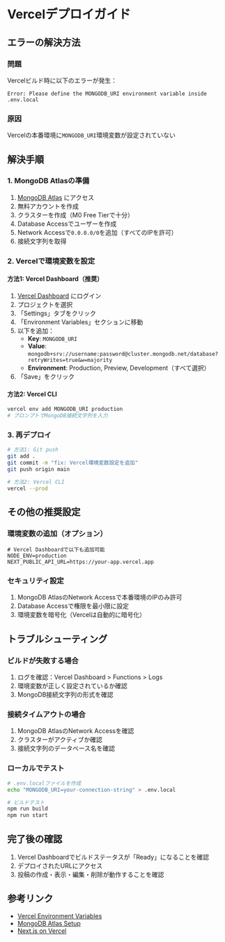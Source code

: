 # Vercelデプロイガイド

## エラーの解決方法

### 問題
Vercelビルド時に以下のエラーが発生：
```
Error: Please define the MONGODB_URI environment variable inside .env.local
```

### 原因
Vercelの本番環境に`MONGODB_URI`環境変数が設定されていない

## 解決手順

### 1. MongoDB Atlasの準備
1. [MongoDB Atlas](https://www.mongodb.com/cloud/atlas) にアクセス
2. 無料アカウントを作成
3. クラスターを作成（M0 Free Tierで十分）
4. Database Accessでユーザーを作成
5. Network Accessで`0.0.0.0/0`を追加（すべてのIPを許可）
6. 接続文字列を取得

### 2. Vercelで環境変数を設定

#### 方法1: Vercel Dashboard（推奨）
1. [Vercel Dashboard](https://vercel.com/dashboard) にログイン
2. プロジェクトを選択
3. 「Settings」タブをクリック
4. 「Environment Variables」セクションに移動
5. 以下を追加：
   - **Key**: `MONGODB_URI`
   - **Value**: `mongodb+srv://username:password@cluster.mongodb.net/database?retryWrites=true&w=majority`
   - **Environment**: Production, Preview, Development（すべて選択）
6. 「Save」をクリック

#### 方法2: Vercel CLI
```bash
vercel env add MONGODB_URI production
# プロンプトでMongoDB接続文字列を入力
```

### 3. 再デプロイ
```bash
# 方法1: Git push
git add .
git commit -m "fix: Vercel環境変数設定を追加"
git push origin main

# 方法2: Vercel CLI
vercel --prod
```

## その他の推奨設定

### 環境変数の追加（オプション）
```
# Vercel Dashboardで以下も追加可能
NODE_ENV=production
NEXT_PUBLIC_API_URL=https://your-app.vercel.app
```

### セキュリティ設定
1. MongoDB AtlasのNetwork Accessで本番環境のIPのみ許可
2. Database Accessで権限を最小限に設定
3. 環境変数を暗号化（Vercelは自動的に暗号化）

## トラブルシューティング

### ビルドが失敗する場合
1. ログを確認：Vercel Dashboard > Functions > Logs
2. 環境変数が正しく設定されているか確認
3. MongoDB接続文字列の形式を確認

### 接続タイムアウトの場合
1. MongoDB AtlasのNetwork Accessを確認
2. クラスターがアクティブか確認
3. 接続文字列のデータベース名を確認

### ローカルでテスト
```bash
# .env.localファイルを作成
echo "MONGODB_URI=your-connection-string" > .env.local

# ビルドテスト
npm run build
npm run start
```

## 完了後の確認

1. Vercel Dashboardでビルドステータスが「Ready」になることを確認
2. デプロイされたURLにアクセス
3. 投稿の作成・表示・編集・削除が動作することを確認

## 参考リンク
- [Vercel Environment Variables](https://vercel.com/docs/concepts/projects/environment-variables)
- [MongoDB Atlas Setup](https://www.mongodb.com/docs/atlas/getting-started/)
- [Next.js on Vercel](https://vercel.com/docs/frameworks/nextjs)